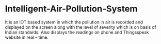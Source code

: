 # Intelligent-Air-Pollution-System
It is an IOT based system in which the pollution in air is recorded and displayed on the screen along with the level of severity which is on basis of Indian standards. Also displays the readings on phone and Thingsspeak website in real – time.
